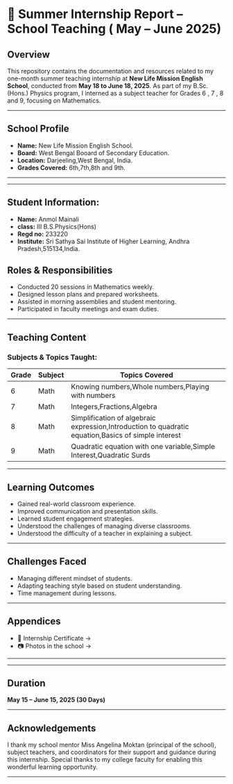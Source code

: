 # 🏫 Summer Internship Report – School Teaching ( May – June 2025)

##  Overview
This repository contains the documentation and resources related to my one-month summer teaching internship at **New Life Mission English School**, conducted from **May 18 to June 18, 2025**. As part of my B.Sc. (Hons.) Physics program, I interned as a subject teacher for Grades 6 , 7 , 8 and 9, focusing on Mathematics.

---

##  School Profile
- **Name:** New Life Mission English School.
- **Board:** West Bengal Booard of Secondary Education.
- **Location:** Darjeeling,West Bengal, India.
- **Grades Covered:** 6th,7th,8th and 9th.

---
---
## Student Information:
 - **Name:** Anmol Mainali
 - **class:** III B.S.Physics(Hons)
 - **Regd no:** 233220
 - **Institute:** Sri Sathya Sai Institute of Higher Learning,
                   Andhra Pradesh,515134,India.
##  Roles & Responsibilities
- Conducted 20 sessions in Mathematics weekly.
- Designed lesson plans and prepared worksheets.
- Assisted in morning assemblies and student mentoring.
- Participated in faculty meetings and exam duties.

---

##  Teaching Content

###  Subjects & Topics Taught:
| Grade | Subject | Topics Covered                  |
|-------|---------|----------------------------------|
| 6     | Math    | Knowing numbers,Whole numbers,Playing with numbers|
| 7     | Math    | Integers,Fractions,Algebra  |
| 8     | Math    | Simplification of algebraic expression,Introduction to quadratic equation,Basics of simple interest|
| 9     | Math    | Quadratic equation with one variable,Simple Interest,Quadratic Surds| 


---

##  Learning Outcomes
- Gained real-world classroom experience.
- Improved communication and presentation skills.
- Learned student engagement strategies.
- Understood the challenges of managing diverse classrooms.
- Understood the difficulty of a teacher in explaining a subject.

---

##  Challenges Faced
- Managing different mindset of students.
- Adapting teaching style based on student understanding.
- Time management during lessons.

---

##  Appendices
- 📄 Internship Certificate →
- 📷 Photos in the school  →
---


---

##  Duration
**May 15 – June 15, 2025 (30 Days)**

---

##  Acknowledgements
I thank my school mentor Miss Angelina Moktan (principal of the school), subject teachers, and coordinators for their support and guidance during this internship. Special thanks to my college faculty for enabling this wonderful learning opportunity.

---
